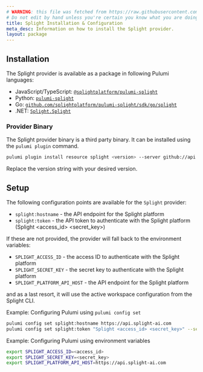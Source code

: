 ```yaml
---
# WARNING: this file was fetched from https://raw.githubusercontent.com/splightplatform/pulumi-splight/v1.2.18/docs/installation-configuration.md
# Do not edit by hand unless you're certain you know what you are doing!
title: Splight Installation & Configuration
meta_desc: Information on how to install the Splight provider.
layout: package
---
```


## Installation

The Splight provider is available as a package in following Pulumi languages:

* JavaScript/TypeScript: [`@splightplatform/pulumi-splight`](https://www.npmjs.com/package/@splightplatform/pulumi-splight)
* Python: [`pulumi-splight`](https://pypi.org/project/pulumi-splight/)
* Go: [`github.com/splightplatform/pulumi-splight/sdk/go/splight`](https://pkg.go.dev/github.com/splightplatform/pulumi-splight/sdk/go/splight)
* .NET: [`Splight.Splight`](https://www.nuget.org/packages/Splight.Splight)

### Provider Binary

The Splight provider binary is a third party binary. It can be installed using the `pulumi plugin` command.

```bash
pulumi plugin install resource splight <version> --server github://api.github.com/splightplatform
```

Replace the version string with your desired version.

## Setup

The following configuration points are available for the `Splight` provider:

- `splight:hostname` - the API endpoint for the Splight platform
- `splight:token` - the API token to authenticate with the Splight platform (Splight <access_id> <secret_key>)

If these are not provided, the provider will fall back to the environment variables:
- `SPLIGHT_ACCESS_ID` - the access ID to authenticate with the Splight platform
- `SPLIGHT_SECRET_KEY` - the secret key to authenticate with the Splight platform
- `SPLIGHT_PLATFORM_API_HOST` - the API endpoint for the Splight platform

and as a last resort, it will use the active workspace configuration from the Splight CLI.

Example: Configuring Pulumi using `pulumi config set`

```bash
pulumi config set splight:hostname https://api.splight-ai.com
pulumi config set splight:token "Splight <access_id> <secret_key>" --secret
```

Example: Configuring Pulumi using environment variables

```bash
export SPLIGHT_ACCESS_ID=<access_id>
export SPLIGHT_SECRET_KEY=<secret_key>
export SPLIGHT_PLATFORM_API_HOST=https://api.splight-ai.com
```
